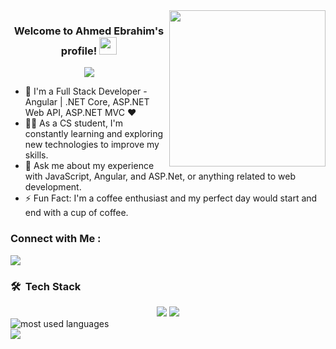 
<img width="250" align="right" src="https://c.tenor.com/_DOBjnGspYAAAAAM/code-coding.gif">

<h3 align="center">
  Welcome to Ahmed Ebrahim's profile!
  <img src="https://media.giphy.com/media/hvRJCLFzcasrR4ia7z/giphy.gif" width="28">
</h3>

<!-- Typing SVG by DenverCoder1 - https://github.com/DenverCoder1/readme-typing-svg -->
<p align="center">
  <a href="https://github.com/DenverCoder1/readme-typing-svg"><img src="https://readme-typing-svg.herokuapp.com/?lines=Full-stack%20web%20developer;Always%20learning%20new%20things&font=Fira%20Code&center=true&width=440&height=45&color=f75c7e&vCenter=true&size=22"></a>
</p> 

- 🏢 I'm a Full Stack Developer - Angular | .NET Core, ASP.NET Web API, ASP.NET MVC ♥
- 👨‍💻 As a CS student, I'm constantly learning and exploring new technologies to improve my skills.
- 💬 Ask me about my experience with JavaScript, Angular, and ASP.Net, or anything related to web development.
- ⚡ Fun Fact: I'm a coffee enthusiast and my perfect day would start and end with a cup of coffee.



### Connect with Me :

<a href="https://www.linkedin.com/in/ahmed-ebrahiim-5652812a4/" target="_blank"><img src="https://img.shields.io/badge/Ahmed%20Ebrahim-0077B5?style=for-the-badge&logo=Linkedin&logoColor=white"/></a>




### 🛠 &nbsp;Tech Stack

<div align="center">
    <img src="https://skillicons.dev/icons?i=angular,bootstrap,html,css,vscode,visualstudio,github,figma,tailwind,git" />
    <img src="https://skillicons.dev/icons?i=cs,cpp,dotnet,jquery,linkedin,notion,npm,postman,ts" />
</div>





<img align="left" src="https://github-readme-stats.vercel.app/api/top-langs?username=yousefdergham&show_icons=true&locale=en&layout=compact&theme=radical" alt="most used languages" />
<br>
<a href="https://komarev.com/ghpvc/?username=yousefdergham&style=for-the-badge">
    <img src="https://komarev.com/ghpvc/?username=yousefdergham&style=for-the-badge">
</a>
